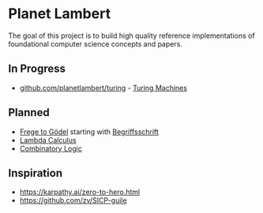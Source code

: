 # Planet Lambert

The goal of this project is to build high quality reference implementations of foundational computer science concepts and papers.

## In Progress

- [github.com/planetlambert/turing](https://github.com/planetlambert/turing) - [Turing Machines](https://en.wikipedia.org/wiki/Turing_machine)

## Planned

- [Frege to Gödel](https://www.amazon.com/Frege-Godel-Mathematical-1879-1931-Sciences/dp/0674324498) starting with [Begriffsschrift](https://en.wikipedia.org/wiki/Begriffsschrift)
- [Lambda Calculus](https://en.wikipedia.org/wiki/Lambda_calculus)
- [Combinatory Logic](https://en.wikipedia.org/wiki/Combinatory_logic)

## Inspiration

- https://karpathy.ai/zero-to-hero.html
- https://github.com/zv/SICP-guile

